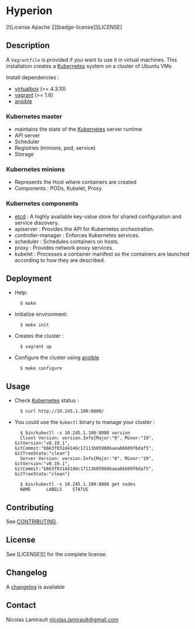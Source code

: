 # Hyperion

[![License Apache 2][badge-license]][LICENSE]

## Description

A `Vagrantfile` is provided if you want to use it in virtual machines.
This installation creates a [Kubernetes][] system on a cluster of Ubuntu VMs

Install dependencies :

- [virtualbox][] (>= 4.3.10)
- [vagrant][] (>= 1.6)
- [ansible][]


### Kubernetes master

- maintains the state of the [Kubernetes][] server runtime
- API server
- Scheduler
- Registries (minions, pod, service)
- Storage

### Kubernetes minions

- Represents the Host where containers are created
- Components : PODs, Kubelet, Proxy

### Kubernetes components

- [etcd][] : A highly available key-value store for shared configuration and service discovery.
- apiserver : Provides the API for Kubernetes orchestration.
- controller-manager : Enforces Kubernetes services.
- scheduler : Schedules containers on hosts.
- proxy : Provides network proxy services.
- kubelet : Processes a container manifest so the containers are launched according to how they are described.



## Deployment


* Help:

        $ make

* Initialize environment:

        $ make init

* Creates the cluster :

        $ vagrant up

* Configure the cluster using [ansible][]

        $ make configure


## Usage

* Check [Kubernetes][] status :

        $ curl http://10.245.1.100:8080/


* You could use the ``kubectl`` binary to manage your cluster :

        $ bin/kubectl -s 10.245.1.100:8080 version
        Client Version: version.Info{Major:"0", Minor:"19", GitVersion:"v0.19.1", GitCommit:"bb63f031d4146c17113b059886aea66b09f6daf5", GitTreeState:"clean"}
        Server Version: version.Info{Major:"0", Minor:"19", GitVersion:"v0.19.1", GitCommit:"bb63f031d4146c17113b059886aea66b09f6daf5", GitTreeState:"clean"}

        $ bin/kubectl -s 10.245.1.100:8080 get nodes
        NAME      LABELS    STATUS



## Contributing

See [CONTRIBUTING](CONTRIBUTING.md).


## License

See [LICENSE][] for the complete license.


## Changelog

A [changelog](ChangeLog.md) is available


## Contact

Nicolas Lamirault <nicolas.lamirault@gmail.com>


[Hyperion]: https://github.com/nlamirault/hyperion
[COPYING]: https://github.com/nlamirault/hyperion/blob/master/COPYING
[Issue tracker]: https://github.com/nlamirault/hyperion/issues

[kubernetes]: http://kubernetes.io/
[etcd]: https://github.com/coreos/etcd

[vagrant]: https://www.vagrantup.com
[virtualbox]: https://www.virtualbox.org/
[ansible]: http://www.ansible.com/
